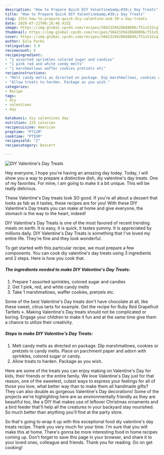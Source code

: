 ```yaml
---
description: "How to Prepare Quick DIY Valentine&amp;#39;s Day Treats"
title: "How to Prepare Quick DIY Valentine&amp;#39;s Day Treats"
slug: 1551-how-to-prepare-quick-diy-valentine-and-39-s-day-treats
date: 2020-07-21T06:18:46.433Z
image: https://img-global.cpcdn.com/recipes/5042329428688896/751x532cq70/diy-valentines-day-treats-recipe-main-photo.jpg
thumbnail: https://img-global.cpcdn.com/recipes/5042329428688896/751x532cq70/diy-valentines-day-treats-recipe-main-photo.jpg
cover: https://img-global.cpcdn.com/recipes/5042329428688896/751x532cq70/diy-valentines-day-treats-recipe-main-photo.jpg
author: Eula Parks
ratingvalue: 3.6
reviewcount: 4
recipeingredient:
- "1 assorted sprinkles colored sugar and candies"
- "1 pink red and white candy melts"
- "1 marshmallows waffer cookies pretzels etc"
recipeinstructions:
- "Melt candy melts as directed on package. Dip marshmallows, cookies or pretzels in candy melts. Place on parchment paper and adorn with sprinkles, colored sugar or candy."
- "Allow treats to harden. Package as you wish."
categories:
- Recipe
tags:
- diy
- valentines
- day

katakunci: diy valentines day 
nutrition: 233 calories
recipecuisine: American
preptime: "PT12M"
cooktime: "PT55M"
recipeyield: "2"
recipecategory: Dessert

---
```



![DIY Valentine&#39;s Day Treats](https://img-global.cpcdn.com/recipes/5042329428688896/751x532cq70/diy-valentines-day-treats-recipe-main-photo.jpg)

Hey everyone, I hope you're having an amazing day today. Today, I will show you a way to prepare a distinctive dish, diy valentine&#39;s day treats. One of my favorites. For mine, I am going to make it a bit unique. This will be really delicious.

These Valentine&#39;s Day treats look SO good. If you&#39;re all about a dessert that looks as fab as it tastes, these recipes are for you! With these DIY Valentine&#39;s Day treats you can make at home and give everyone, the stomach is the way to the heart, indeed!

DIY Valentine&#39;s Day Treats is one of the most favored of recent trending meals on earth. It is easy, it is quick, it tastes yummy. It is appreciated by millions daily. DIY Valentine&#39;s Day Treats is something that I've loved my entire life. They're fine and they look wonderful.


To get started with this particular recipe, we must prepare a few components. You can cook diy valentine&#39;s day treats using 3 ingredients and 2 steps. Here is how you cook that.

<!--inarticleads1-->

##### The ingredients needed to make DIY Valentine&#39;s Day Treats:

1. Prepare 1 assorted sprinkles, colored sugar and candies
1. Get 1 pink, red, and white candy melts
1. Take 1 marshmallows, waffer cookies, pretzels etc.


Some of the best Valentine&#39;s Day treats don&#39;t have chocolate at all, like these sweet, citrus tarts for example. Get the recipe for Ruby Red Grapefruit Tartlets ». Making Valentine&#39;s Day treats should not be complicated or boring. Engage your children to make it fun and at the same time give them a chance to utilize their creativity. 

<!--inarticleads2-->

##### Steps to make DIY Valentine&#39;s Day Treats:

1. Melt candy melts as directed on package. Dip marshmallows, cookies or pretzels in candy melts. Place on parchment paper and adorn with sprinkles, colored sugar or candy.
1. Allow treats to harden. Package as you wish.


Here are some of the treats you can enjoy making on Valentine&#39;s Day for kids, their friends or the entire family. We love Valentine&#39;s Day just for that reason, one of the sweetest, cutest ways to express your feelings for all of those you love, what better way than to make them all handmade gifts? They can also double as gorgeous Valentine&#39;s Day decorations! Some of the projects we&#39;re highlighting here are as environmentally friendly as they are beautiful too, like a DIY that makes use of leftover Christmas ornaments and a bird feeder that&#39;ll help all the creatures in your backyard stay nourished. So much better than anything you&#39;ll find at the party store. 

So that's going to wrap it up with this exceptional food diy valentine&#39;s day treats recipe. Thank you very much for your time. I'm sure that you will make this at home. There's gonna be more interesting food in home recipes coming up. Don't forget to save this page in your browser, and share it to your loved ones, colleague and friends. Thank you for reading. Go on get cooking!
